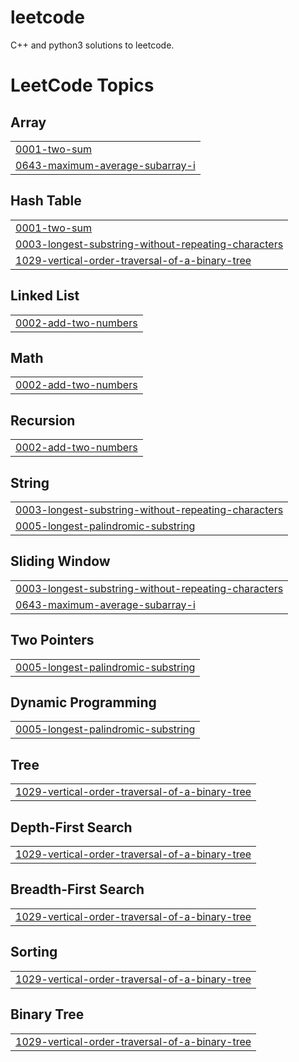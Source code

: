 # leetcode
C++ and python3 solutions to leetcode.

<!---LeetCode Topics Start-->
# LeetCode Topics
## Array
|  |
| ------- |
| [0001-two-sum](https://github.com/shivenaggarwal/leetcode-problems/tree/master/0001-two-sum) |
| [0643-maximum-average-subarray-i](https://github.com/shivenaggarwal/leetcode-problems/tree/master/0643-maximum-average-subarray-i) |
## Hash Table
|  |
| ------- |
| [0001-two-sum](https://github.com/shivenaggarwal/leetcode-problems/tree/master/0001-two-sum) |
| [0003-longest-substring-without-repeating-characters](https://github.com/shivenaggarwal/leetcode-problems/tree/master/0003-longest-substring-without-repeating-characters) |
| [1029-vertical-order-traversal-of-a-binary-tree](https://github.com/shivenaggarwal/leetcode-problems/tree/master/1029-vertical-order-traversal-of-a-binary-tree) |
## Linked List
|  |
| ------- |
| [0002-add-two-numbers](https://github.com/shivenaggarwal/leetcode-problems/tree/master/0002-add-two-numbers) |
## Math
|  |
| ------- |
| [0002-add-two-numbers](https://github.com/shivenaggarwal/leetcode-problems/tree/master/0002-add-two-numbers) |
## Recursion
|  |
| ------- |
| [0002-add-two-numbers](https://github.com/shivenaggarwal/leetcode-problems/tree/master/0002-add-two-numbers) |
## String
|  |
| ------- |
| [0003-longest-substring-without-repeating-characters](https://github.com/shivenaggarwal/leetcode-problems/tree/master/0003-longest-substring-without-repeating-characters) |
| [0005-longest-palindromic-substring](https://github.com/shivenaggarwal/leetcode-problems/tree/master/0005-longest-palindromic-substring) |
## Sliding Window
|  |
| ------- |
| [0003-longest-substring-without-repeating-characters](https://github.com/shivenaggarwal/leetcode-problems/tree/master/0003-longest-substring-without-repeating-characters) |
| [0643-maximum-average-subarray-i](https://github.com/shivenaggarwal/leetcode-problems/tree/master/0643-maximum-average-subarray-i) |
## Two Pointers
|  |
| ------- |
| [0005-longest-palindromic-substring](https://github.com/shivenaggarwal/leetcode-problems/tree/master/0005-longest-palindromic-substring) |
## Dynamic Programming
|  |
| ------- |
| [0005-longest-palindromic-substring](https://github.com/shivenaggarwal/leetcode-problems/tree/master/0005-longest-palindromic-substring) |
## Tree
|  |
| ------- |
| [1029-vertical-order-traversal-of-a-binary-tree](https://github.com/shivenaggarwal/leetcode-problems/tree/master/1029-vertical-order-traversal-of-a-binary-tree) |
## Depth-First Search
|  |
| ------- |
| [1029-vertical-order-traversal-of-a-binary-tree](https://github.com/shivenaggarwal/leetcode-problems/tree/master/1029-vertical-order-traversal-of-a-binary-tree) |
## Breadth-First Search
|  |
| ------- |
| [1029-vertical-order-traversal-of-a-binary-tree](https://github.com/shivenaggarwal/leetcode-problems/tree/master/1029-vertical-order-traversal-of-a-binary-tree) |
## Sorting
|  |
| ------- |
| [1029-vertical-order-traversal-of-a-binary-tree](https://github.com/shivenaggarwal/leetcode-problems/tree/master/1029-vertical-order-traversal-of-a-binary-tree) |
## Binary Tree
|  |
| ------- |
| [1029-vertical-order-traversal-of-a-binary-tree](https://github.com/shivenaggarwal/leetcode-problems/tree/master/1029-vertical-order-traversal-of-a-binary-tree) |
<!---LeetCode Topics End-->